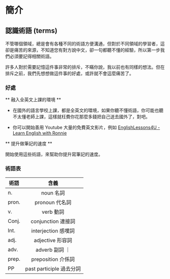 # 簡介

## 認識術語 (terms)

不管哪個領域，總是會有各種不同的術語方便溝通，但對於不同領域的學習者，這卻是痛苦的來源，不知道您有對方說中文，卻一句都聽不懂的經驗，所以第一步我們必須要記得相關術語。

許多人對於需要記憶這件事非常的排斥，不瞞你說，我以前也有同樣的想法。但在排斥之前，我們先想想做這件事的好處，或許就不會這麼痛苦了。

### 好處

** 融入全英文上課的環境 **

* 在國外的語言學校上課，都是全英文的環境，如果你聽不懂術語，你可能也聽不太懂老師上課，這樣就枉費你花那麼多錢把自己送去國外了，對吧。

* 你可以開始善用 Youtube 大量的免費英文影片，例如 [EnglishLessons4U - Learn English with Ronnie](https://www.youtube.com/channel/UC4cmBAit8i_NJZE8qK8sfpA)

** 提升做筆記的速度 **

開始使用這些術語，來幫助你提升寫筆記的速度。

### 術語表

| 術語       |      含義               |
|-----------|:-----------------------:|
| n.        | noun 名詞                |
| pron.     | pronoun 代名詞           |
| v.        | verb 動詞                |
| Conj.     | conjunction 連接詞       |
| Int.      | interjection  感嘆詞     |
| adj.      | adjective 形容詞         |
| adv.      | adverb 副詞             ｜
| prep.     | preposition 介係詞       |
| PP        | past participle 過去分詞 |

